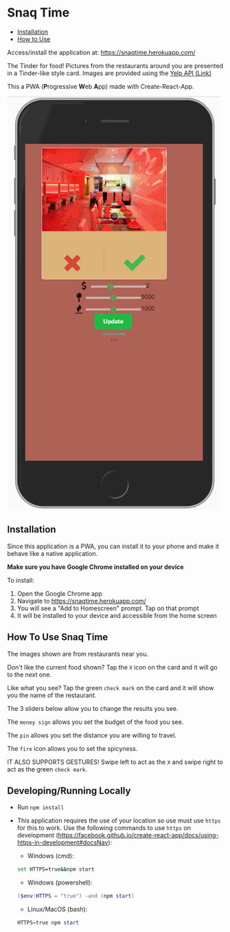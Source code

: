# Snaq Time
* [Installation](#installation)
* [How to Use](#how-to-use-snaq-time)

Access/install the application at: https://snaqtime.herokuapp.com/

The Tinder for food! Pictures from the restaurants around you are presented in a Tinder-like style card. Images are provided using the [Yelp API (Link)](https://github.com/afranco07/yelpSearch) 

This a PWA (**P**rogressive **W**eb **A**pp) made with Create-React-App. 

![Snaq Time App Demo](https://github.com/afranco07/gifImageStorage/blob/master/snaqtime.gif?raw=true)

## Installation
Since this application is a PWA, you can install it to your phone and make it behave like a native application.

**Make sure you have Google Chrome installed on your device**

To install:

1. Open the Google Chrome app
2. Navigate to https://snaqtime.herokuapp.com/
3. You will see a "Add to Homescreen" prompt. Tap on that prompt
4. It will be installed to your device and accessible from the home screen

## How To Use Snaq Time
The images shown are from restaurants near you.

Don't like the current food shown? Tap the `X` icon on the card and it will go to the next one.

Like what you see? Tap the green `check mark` on the card and it will show you the name of the restaurant.

The 3 sliders below allow you to change the results you see. 

The `money sign` allows you set the budget of the food you see.

The `pin` allows you set the distance you are willing to travel.

The `fire` icon allows you to set the spicyness.

IT ALSO SUPPORTS GESTURES! Swipe left to act as the `X` and swipe right to act as the green `check mark`.

## Developing/Running Locally

* Run `npm install`

* This application requires the use of your location so use must use `https` for this to work. Use the following commands to use `https` on development (https://facebook.github.io/create-react-app/docs/using-https-in-development#docsNav):

    - Windows (cmd):
    ```bash
    set HTTPS=true&&npm start
    ```

    - Windows (powershell):
    ```powershell
    ($env:HTTPS = "true") -and (npm start)
    ```

    - Linux/MacOS (bash):
    ```powershell
    HTTPS=true npm start
    ```
    